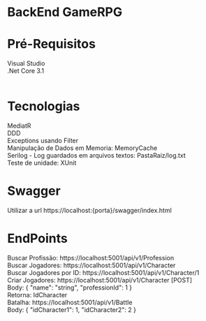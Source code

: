 # BackEnd GameRPG

# Pré-Requisitos
Visual Studio<br/> 
.Net Core 3.1<br/> <br/> 

# Tecnologias
MediatR<br/> 
DDD<br/> 
Exceptions usando Filter<br/> 
Manipulação de Dados em Memoria: MemoryCache<br/> 
Serilog - Log guardados em arquivos textos: PastaRaiz/log.txt<br/> 
Teste de unidade: XUnit<br/> 

# Swagger
Utilizar a url https://localhost:{porta}/swagger/index.html<br/> 

# EndPoints
Buscar Profissão: https://localhost:5001/api/v1/Profession<br/> 
Buscar Jogadores: https://localhost:5001/api/v1/Character<br/> 
Buscar Jogadores por ID: https://localhost:5001/api/v1/Character/1<br/> 
Criar Jogadores: https://localhost:5001/api/v1/Character [POST]<br/> 
Body: {
  "name": "string",
  "professionId": 1
}<br/>
Retorna: IdCharacter<br/>
Batalha: https://localhost:5001/api/v1/Battle<br/>
Body: {
  "idCharacter1": 1,
  "idCharacter2": 2
}
